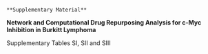 `**Supplementary Material**`

**Network and Computational Drug Repurposing Analysis for c-Myc Inhibition in Burkitt Lymphoma**

Supplementary Tables SI, SII and SIII
